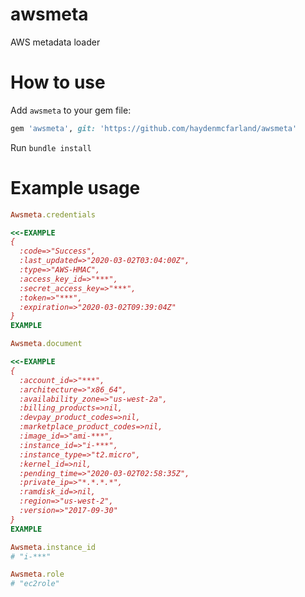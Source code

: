 # awsmeta

AWS metadata loader

# How to use

Add `awsmeta` to your gem file:

```ruby
gem 'awsmeta', git: 'https://github.com/haydenmcfarland/awsmeta'
```

Run `bundle install`

# Example usage

```ruby
Awsmeta.credentials

<<-EXAMPLE
{
  :code=>"Success",
  :last_updated=>"2020-03-02T03:04:00Z",
  :type=>"AWS-HMAC",
  :access_key_id=>"***",
  :secret_access_key=>"***",
  :token=>"***",
  :expiration=>"2020-03-02T09:39:04Z"
}
EXAMPLE
```

```ruby
Awsmeta.document

<<-EXAMPLE
{
  :account_id=>"***",
  :architecture=>"x86_64",
  :availability_zone=>"us-west-2a",
  :billing_products=>nil,
  :devpay_product_codes=>nil,
  :marketplace_product_codes=>nil,
  :image_id=>"ami-***",
  :instance_id=>"i-***",
  :instance_type=>"t2.micro",
  :kernel_id=>nil,
  :pending_time=>"2020-03-02T02:58:35Z",
  :private_ip=>"*.*.*.*",
  :ramdisk_id=>nil,
  :region=>"us-west-2",
  :version=>"2017-09-30"
}
EXAMPLE
```

```ruby
Awsmeta.instance_id
# "i-***"
```

```ruby
Awsmeta.role
# "ec2role"
```
